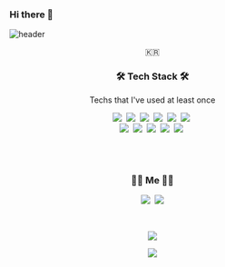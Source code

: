 ### Hi there 👋

![header](https://capsule-render.vercel.app/api?type=soft&color=auto&height=150&section=header&text=Hyeonseong%20Jeon&fontSize=70&animation=twinkling)

<p align="center">🇰🇷 </p>

<h3 align="center">🛠 Tech Stack 🛠</h3>

<p align="center"> Techs that I've used at least once </p>

<p align="center">
  <img src="https://img.shields.io/badge/HTML-1572B6?style=flat-square&logo=html5&logoColor=white"/></a>&nbsp 
  <img src="https://img.shields.io/badge/CSS-1572B6?style=flat-square&logo=css3&logoColor=white"/></a>&nbsp 
  <img src="https://img.shields.io/badge/Javascript-ffb13b?style=flat-square&logo=javascript&logoColor=white"/></a>&nbsp 
  <img src="https://img.shields.io/badge/C++-00599C?style=flat-square&logo=C%2B%2B&logoColor=white"/></a>&nbsp 
  <img src="https://img.shields.io/badge/Python-3766AB?style=flat-square&logo=Python&logoColor=white"/></a>&nbsp 
  <img src="https://img.shields.io/badge/Java-007396?style=flat-square&logo=Java&logoColor=white"/></a>&nbsp
  <br>
  <img src="https://img.shields.io/badge/NestJS-6DB33F?style=flat-square&logo=NestJS&logoColor=white"/></a>&nbsp 
  <img src="https://img.shields.io/badge/Express-6DB33F?style=flat-square&logo=Express&logoColor=white"/></a>&nbsp 
  <img src="https://img.shields.io/badge/Django-092E20?style=flat-square&logo=Django&logoColor=white"/></a>&nbsp 
  <img src="https://img.shields.io/badge/Mysql-E6B91E?style=flat-square&logo=MySql&logoColor=white"/></a>&nbsp 
  <img src="https://img.shields.io/badge/aws-333664?style=flat-square&logo=amazon-aws&logoColor=white"/></a>&nbsp 
</p>
<br><br>
<h3 align="center"> 🧑‍💻 Me 🧑‍💻 </h3>
<p align="center">
  <a href="https://www.notion.so/hyeonss/682cbdabc6df40e1a2edae7d2ab27d17" target="_blank"><img src="https://img.shields.io/badge/Tech%20Note-11B48A?style=flat-square&logo=Vimeo&logoColor=white"/></a>&nbsp
  <a href="mailto:hyeonss0417@gmail.com" target="_blank"><img src="https://img.shields.io/badge/Gmail-d14836?style=flat-square&logo=Gmail&logoColor=white"/></a>
</p>
<br>

<p align="center">
  <a href="https://hits.seeyoufarm.com"><img src="https://hits.seeyoufarm.com/api/count/incr/badge.svg?url=https://github.com/skyoun97&count_bg=%23ED6DA3&title_bg=%2386757E&icon=github.svg&icon_color=%23E1DEDE&title=hits&edge_flat=false"/></a>
</p>



<p align="center"> <img src="https://github-readme-stats.vercel.app/api?username=skyoun97&show_icons=true&theme=dracula" /> </p>

